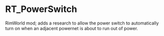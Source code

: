 # RT_PowerSwitch
RimWorld mod; adds a research to allow the power switch to automatically turn on when an adjacent powernet is about to run out of power.
